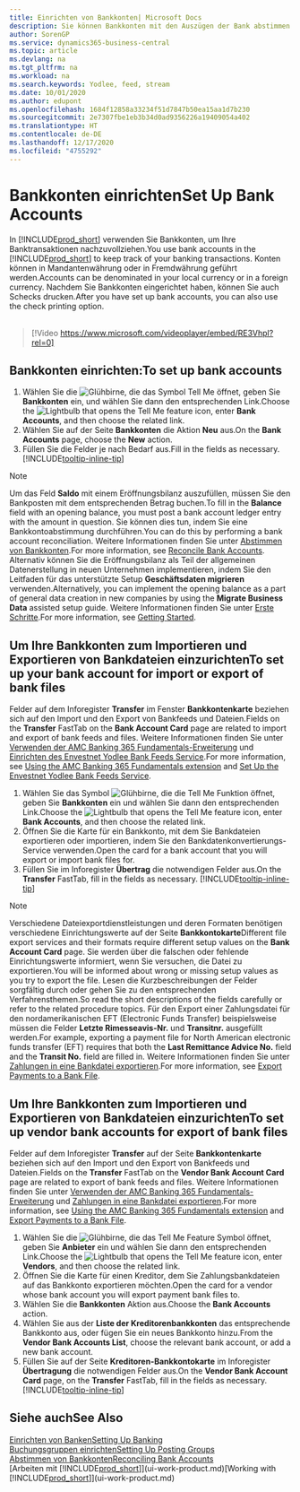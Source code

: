 ```yaml
---
title: Einrichten von Bankkonten| Microsoft Docs
description: Sie können Bankkonten mit den Auszügen der Bank abstimmen.
author: SorenGP
ms.service: dynamics365-business-central
ms.topic: article
ms.devlang: na
ms.tgt_pltfrm: na
ms.workload: na
ms.search.keywords: Yodlee, feed, stream
ms.date: 10/01/2020
ms.author: edupont
ms.openlocfilehash: 1684f12858a33234f51d7847b50ea15aa1d7b230
ms.sourcegitcommit: 2e7307fbe1eb3b34d0ad9356226a19409054a402
ms.translationtype: HT
ms.contentlocale: de-DE
ms.lasthandoff: 12/17/2020
ms.locfileid: "4755292"
---
```

# <a name="set-up-bank-accounts"></a><span data-ttu-id="8f104-103">Bankkonten einrichten</span><span class="sxs-lookup"><span data-stu-id="8f104-103">Set Up Bank Accounts</span></span>
<span data-ttu-id="8f104-104">In [!INCLUDE[prod_short](includes/prod_short.md)] verwenden Sie Bankkonten, um Ihre Banktransaktionen nachzuvollziehen.</span><span class="sxs-lookup"><span data-stu-id="8f104-104">You use bank accounts in the [!INCLUDE[prod_short](includes/prod_short.md)] to keep track of your banking transactions.</span></span> <span data-ttu-id="8f104-105">Konten können in Mandantenwährung oder in Fremdwährung geführt werden.</span><span class="sxs-lookup"><span data-stu-id="8f104-105">Accounts can be denominated in your local currency or in a foreign currency.</span></span> <span data-ttu-id="8f104-106">Nachdem Sie Bankkonten eingerichtet haben, können Sie auch Schecks drucken.</span><span class="sxs-lookup"><span data-stu-id="8f104-106">After you have set up bank accounts, you can also use the check printing option.</span></span><br><br>  

> [!Video https://www.microsoft.com/videoplayer/embed/RE3Vhpl?rel=0]

## <a name="to-set-up-bank-accounts"></a><span data-ttu-id="8f104-107">Bankkonten einrichten:</span><span class="sxs-lookup"><span data-stu-id="8f104-107">To set up bank accounts</span></span>
1. <span data-ttu-id="8f104-108">Wählen Sie die ![Glühbirne, die das Symbol Tell Me](media/ui-search/search_small.png "Was möchten Sie tun?") öffnet, geben Sie **Bankkonten** ein, und wählen Sie dann den entsprechenden Link.</span><span class="sxs-lookup"><span data-stu-id="8f104-108">Choose the ![Lightbulb that opens the Tell Me feature](media/ui-search/search_small.png "Tell me what you want to do") icon, enter **Bank Accounts**, and then choose the related link.</span></span>
2. <span data-ttu-id="8f104-109">Wählen Sie auf der Seite **Bankkonten** die Aktion **Neu** aus.</span><span class="sxs-lookup"><span data-stu-id="8f104-109">On the **Bank Accounts** page, choose the **New** action.</span></span>
3. <span data-ttu-id="8f104-110">Füllen Sie die Felder je nach Bedarf aus.</span><span class="sxs-lookup"><span data-stu-id="8f104-110">Fill in the fields as necessary.</span></span> [!INCLUDE[tooltip-inline-tip](includes/tooltip-inline-tip_md.md)]

> [!NOTE]
> <span data-ttu-id="8f104-111">Um das Feld **Saldo** mit einem Eröffnungsbilanz auszufüllen, müssen Sie den Bankposten mit dem entsprechenden Betrag buchen.</span><span class="sxs-lookup"><span data-stu-id="8f104-111">To fill in the **Balance** field with an opening balance, you must post a bank account ledger entry with the amount in question.</span></span> <span data-ttu-id="8f104-112">Sie können dies tun, indem Sie eine Bankkontoabstimmung durchführen.</span><span class="sxs-lookup"><span data-stu-id="8f104-112">You can do this by performing a bank account reconciliation.</span></span> <span data-ttu-id="8f104-113">Weitere Informationen finden Sie unter [Abstimmen von Bankkonten](bank-how-reconcile-bank-accounts-separately.md).</span><span class="sxs-lookup"><span data-stu-id="8f104-113">For more information, see [Reconcile Bank Accounts](bank-how-reconcile-bank-accounts-separately.md).</span></span> <span data-ttu-id="8f104-114">Alternativ können Sie die Eröffnungsbilanz als Teil der allgemeinen Datenerstellung in neuen Unternehmen implementieren, indem Sie den Leitfaden für das unterstützte Setup **Geschäftsdaten migrieren** verwenden.</span><span class="sxs-lookup"><span data-stu-id="8f104-114">Alternatively, you can implement the opening balance as a part of general data creation in new companies by using the **Migrate Business Data** assisted setup guide.</span></span> <span data-ttu-id="8f104-115">Weitere Informationen finden Sie unter [Erste Schritte](product-get-started.md).</span><span class="sxs-lookup"><span data-stu-id="8f104-115">For more information, see [Getting Started](product-get-started.md).</span></span>

## <a name="to-set-up-your-bank-account-for-import-or-export-of-bank-files"></a><span data-ttu-id="8f104-116">Um Ihre Bankkonten zum Importieren und Exportieren von Bankdateien einzurichten</span><span class="sxs-lookup"><span data-stu-id="8f104-116">To set up your bank account for import or export of bank files</span></span>
<span data-ttu-id="8f104-117">Felder auf dem Inforegister **Transfer** im Fenster **Bankkontenkarte** beziehen sich auf den Import und den Export von Bankfeeds und Dateien.</span><span class="sxs-lookup"><span data-stu-id="8f104-117">Fields on the **Transfer** FastTab on the **Bank Account Card** page are related to import and export of bank feeds and files.</span></span> <span data-ttu-id="8f104-118">Weitere Informationen finden Sie unter [Verwenden der AMC Banking 365 Fundamentals-Erweiterung](ui-extensions-amc-banking.md) und [Einrichten des Envestnet Yodlee Bank Feeds Service](bank-how-setup-bank-statement-service.md).</span><span class="sxs-lookup"><span data-stu-id="8f104-118">For more information, see [Using the AMC Banking 365 Fundamentals extension](ui-extensions-amc-banking.md) and [Set Up the Envestnet Yodlee Bank Feeds Service](bank-how-setup-bank-statement-service.md).</span></span>

1. <span data-ttu-id="8f104-119">Wählen Sie das Symbol ![Glühbirne, die die Tell Me Funktion öffnet](media/ui-search/search_small.png "Was möchten Sie tun?"), geben Sie **Bankkonten** ein und wählen Sie dann den entsprechenden Link.</span><span class="sxs-lookup"><span data-stu-id="8f104-119">Choose the ![Lightbulb that opens the Tell Me feature](media/ui-search/search_small.png "Tell me what you want to do") icon, enter **Bank Accounts**, and then choose the related link.</span></span>
2. <span data-ttu-id="8f104-120">Öffnen Sie die Karte für ein Bankkonto, mit dem Sie Bankdateien exportieren oder importieren, indem Sie den Bankdatenkonvertierungs-Service verwenden.</span><span class="sxs-lookup"><span data-stu-id="8f104-120">Open the card for a bank account that you will export or import bank files for.</span></span>
3. <span data-ttu-id="8f104-121">Füllen Sie im Inforegister **Übertrag** die notwendigen Felder aus.</span><span class="sxs-lookup"><span data-stu-id="8f104-121">On the **Transfer** FastTab, fill in the fields as necessary.</span></span> [!INCLUDE[tooltip-inline-tip](includes/tooltip-inline-tip_md.md)]

> [!NOTE]  
>   <span data-ttu-id="8f104-122">Verschiedene Dateiexportdienstleistungen und deren Formaten benötigen verschiedene Einrichtungswerte auf der Seite **Bankkontokarte**</span><span class="sxs-lookup"><span data-stu-id="8f104-122">Different file export services and their formats require different setup values on the **Bank Account Card** page.</span></span> <span data-ttu-id="8f104-123">Sie werden über die falschen oder fehlende Einrichtungswerte informiert, wenn Sie versuchen, die Datei zu exportieren.</span><span class="sxs-lookup"><span data-stu-id="8f104-123">You will be informed about wrong or missing setup values as you try to export the file.</span></span> <span data-ttu-id="8f104-124">Lesen die Kurzbeschreibungen der Felder sorgfältig durch oder gehen Sie zu den entsprechenden Verfahrensthemen.</span><span class="sxs-lookup"><span data-stu-id="8f104-124">So read the short descriptions of the fields carefully or refer to the related procedure topics.</span></span> <span data-ttu-id="8f104-125">Für den Export einer Zahlungsdatei für den nordamerikanischen EFT (Electronic Funds Transfer) beispielsweise müssen die Felder **Letzte Rimesseavis-Nr.** und **Transitnr.** ausgefüllt werden.</span><span class="sxs-lookup"><span data-stu-id="8f104-125">For example, exporting a payment file for North American electronic funds transfer (EFT) requires that both the **Last Remittance Advice No.** field and the **Transit No.** field are filled in.</span></span> <span data-ttu-id="8f104-126">Weitere Informationen finden Sie unter [Zahlungen in eine Bankdatei exportieren](finance-make-payments-with-bank-data-conversion-service-or-sepa-credit-transfer.md#exporting-payments-to-a-bank-file).</span><span class="sxs-lookup"><span data-stu-id="8f104-126">For more information, see [Export Payments to a Bank File](finance-make-payments-with-bank-data-conversion-service-or-sepa-credit-transfer.md#exporting-payments-to-a-bank-file).</span></span>

## <a name="to-set-up-vendor-bank-accounts-for-export-of-bank-files"></a><span data-ttu-id="8f104-127">Um Ihre Bankkonten zum Importieren und Exportieren von Bankdateien einzurichten</span><span class="sxs-lookup"><span data-stu-id="8f104-127">To set up vendor bank accounts for export of bank files</span></span>

<span data-ttu-id="8f104-128">Felder auf dem Inforegister **Transfer** auf der Seite **Bankkontenkarte** beziehen sich auf den Import und den Export von Bankfeeds und Dateien.</span><span class="sxs-lookup"><span data-stu-id="8f104-128">Fields on the **Transfer** FastTab on the **Vendor Bank Account Card** page are related to export of bank feeds and files.</span></span> <span data-ttu-id="8f104-129">Weitere Informationen finden Sie unter [Verwenden der AMC Banking 365 Fundamentals-Erweiterung](ui-extensions-amc-banking.md) und [Zahlungen in eine Bankdatei exportieren](finance-make-payments-with-bank-data-conversion-service-or-sepa-credit-transfer.md#exporting-payments-to-a-bank-file).</span><span class="sxs-lookup"><span data-stu-id="8f104-129">For more information, see [Using the AMC Banking 365 Fundamentals extension](ui-extensions-amc-banking.md) and [Export Payments to a Bank File](finance-make-payments-with-bank-data-conversion-service-or-sepa-credit-transfer.md#exporting-payments-to-a-bank-file).</span></span>

1. <span data-ttu-id="8f104-130">Wählen Sie die ![Glühbirne, die das Tell Me Feature](media/ui-search/search_small.png "Was möchten Sie tun?") Symbol öffnet, geben Sie **Anbieter** ein und wählen Sie dann den entsprechenden Link.</span><span class="sxs-lookup"><span data-stu-id="8f104-130">Choose the ![Lightbulb that opens the Tell Me feature](media/ui-search/search_small.png "Tell me what you want to do") icon, enter **Vendors**, and then choose the related link.</span></span>
2. <span data-ttu-id="8f104-131">Öffnen Sie die Karte für einen Kreditor, dem Sie Zahlungsbankdateien auf das Bankkonto exportieren möchten.</span><span class="sxs-lookup"><span data-stu-id="8f104-131">Open the card for a vendor whose bank account you will export payment bank files to.</span></span>
3. <span data-ttu-id="8f104-132">Wählen Sie die **Bankkonten** Aktion aus.</span><span class="sxs-lookup"><span data-stu-id="8f104-132">Choose the **Bank Accounts** action.</span></span>
4. <span data-ttu-id="8f104-133">Wählen Sie aus der **Liste der Kreditorenbankkonten** das entsprechende Bankkonto aus, oder fügen Sie ein neues Bankkonto hinzu.</span><span class="sxs-lookup"><span data-stu-id="8f104-133">From the **Vendor Bank Accounts List**, choose the relevant bank account, or add a new bank account.</span></span>  
5. <span data-ttu-id="8f104-134">Füllen Sie auf der Seite **Kreditoren-Bankkontokarte** im Inforegister **Übertragung** die notwendigen Felder aus.</span><span class="sxs-lookup"><span data-stu-id="8f104-134">On the **Vendor Bank Account Card** page, on the **Transfer** FastTab, fill in the fields as necessary.</span></span> [!INCLUDE[tooltip-inline-tip](includes/tooltip-inline-tip_md.md)]

## <a name="see-also"></a><span data-ttu-id="8f104-135">Siehe auch</span><span class="sxs-lookup"><span data-stu-id="8f104-135">See Also</span></span>

[<span data-ttu-id="8f104-136">Einrichten von Banken</span><span class="sxs-lookup"><span data-stu-id="8f104-136">Setting Up Banking</span></span>](bank-setup-banking.md)  
[<span data-ttu-id="8f104-137">Buchungsgruppen einrichten</span><span class="sxs-lookup"><span data-stu-id="8f104-137">Setting Up Posting Groups</span></span>](finance-posting-groups.md)  
[<span data-ttu-id="8f104-138">Abstimmen von Bankkonten</span><span class="sxs-lookup"><span data-stu-id="8f104-138">Reconciling Bank Accounts</span></span>](bank-manage-bank-accounts.md)  
<span data-ttu-id="8f104-139">[Arbeiten mit [!INCLUDE[prod_short](includes/prod_short.md)]](ui-work-product.md)</span><span class="sxs-lookup"><span data-stu-id="8f104-139">[Working with [!INCLUDE[prod_short](includes/prod_short.md)]](ui-work-product.md)</span></span>
